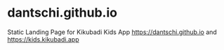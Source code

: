 # dantschi.github.io
Static Landing Page for Kikubadi Kids App
https://dantschi.github.io and https://kids.kikubadi.app
